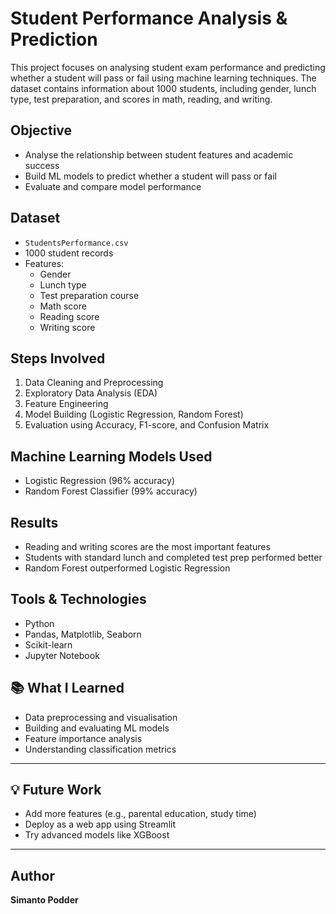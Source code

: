 #  Student Performance Analysis & Prediction

This project focuses on analysing student exam performance and predicting whether a student will pass or fail using machine learning techniques. The dataset contains information about 1000 students, including gender, lunch type, test preparation, and scores in math, reading, and writing.

##  Objective
- Analyse the relationship between student features and academic success
- Build ML models to predict whether a student will pass or fail
- Evaluate and compare model performance

## Dataset
- `StudentsPerformance.csv`
- 1000 student records
- Features:
  - Gender
  - Lunch type
  - Test preparation course
  - Math score
  - Reading score
  - Writing score

##  Steps Involved
1. Data Cleaning and Preprocessing
2. Exploratory Data Analysis (EDA)
3. Feature Engineering
4. Model Building (Logistic Regression, Random Forest)
5. Evaluation using Accuracy, F1-score, and Confusion Matrix

## Machine Learning Models Used
- Logistic Regression (96% accuracy)
- Random Forest Classifier (99% accuracy)

## Results
- Reading and writing scores are the most important features
- Students with standard lunch and completed test prep performed better
- Random Forest outperformed Logistic Regression

## Tools & Technologies
- Python
- Pandas, Matplotlib, Seaborn
- Scikit-learn
- Jupyter Notebook

## 📚 What I Learned
- Data preprocessing and visualisation
- Building and evaluating ML models
- Feature importance analysis
- Understanding classification metrics

---

## 💡 Future Work
- Add more features (e.g., parental education, study time)
- Deploy as a web app using Streamlit
- Try advanced models like XGBoost

---

## Author
**Simanto Podder**

